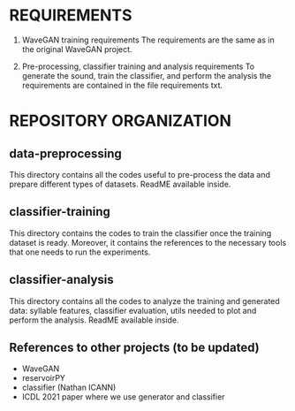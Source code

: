 
# REQUIREMENTS
1) WaveGAN training requirements
The requirements are the same as in the original WaveGAN project.

2) Pre-processing, classifier training and analysis requirements
To generate the sound, train the classifier, and perform the analysis the requirements are contained in the file requirements txt.



# REPOSITORY ORGANIZATION
## data-preprocessing
This directory contains all the codes useful to pre-process the data and prepare different types of datasets. ReadME available inside.

## classifier-training
This directory contains the codes to train the classifier once the training dataset is ready. Moreover, it contains the references to the necessary tools that one needs to run the experiments.

## classifier-analysis
This directory contains all the codes to analyze the training and generated data: syllable features, classifier evaluation, utils needed to plot and perform the analysis. ReadME available inside.

## References to other projects (to be updated)
- WaveGAN
- reservoirPY
- classifier (Nathan ICANN)
- ICDL 2021 paper where we use generator and classifier
